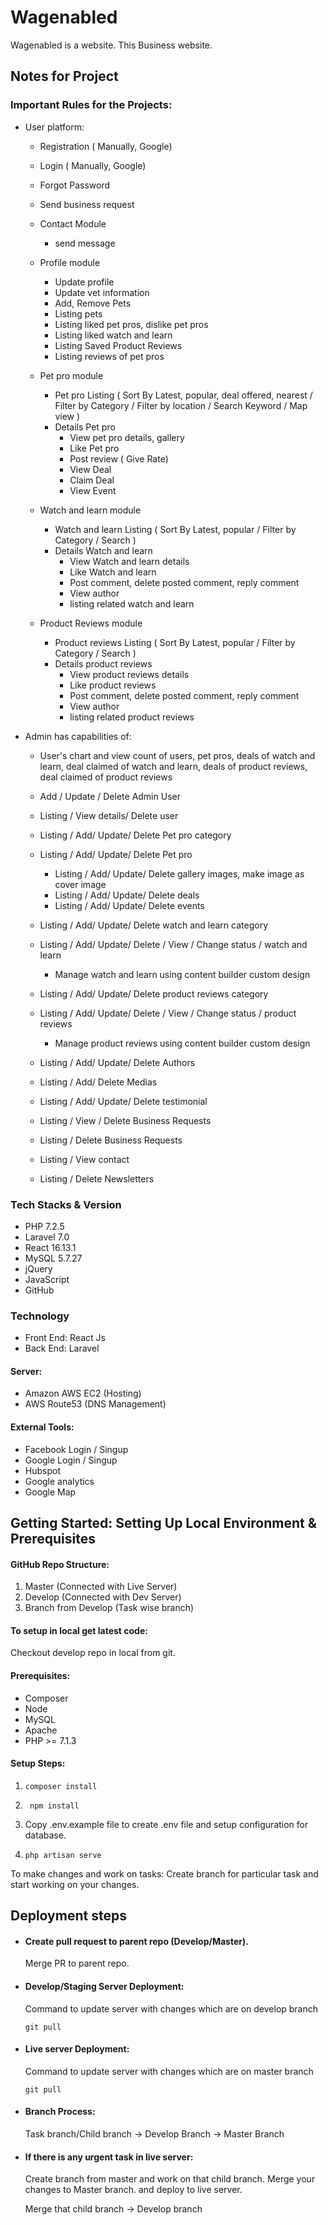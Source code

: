 # Wagenabled

Wagenabled is a website. This Business website.

## Notes for Project

### Important Rules for the Projects:

- User platform:
    - Registration ( Manually, Google)
    - Login ( Manually, Google)
    - Forgot Password
    - Send business request 
    - Contact Module
        - send message 

    - Profile module
        - Update profile
        - Update vet information
        - Add, Remove Pets
        - Listing pets
        - Listing liked pet pros, dislike pet pros
        - Listing liked watch and learn 
        - Listing Saved Product Reviews
        - Listing reviews of pet pros

    - Pet pro module
        - Pet pro Listing ( Sort By Latest, popular, deal offered, nearest  / Filter by Category / Filter by location / Search Keyword / Map view )
        - Details Pet pro 
            - View pet pro details, gallery
            - Like Pet pro 
            - Post review ( Give Rate)
            - View Deal
            - Claim Deal
            - View Event

    - Watch and learn module            
        - Watch and learn Listing ( Sort By Latest, popular / Filter by Category / Search )
        - Details Watch and learn 
            - View Watch and learn details
            - Like Watch and learn 
            - Post comment, delete posted comment, reply comment
            - View author
            - listing related watch and learn 

    - Product Reviews module            
        - Product reviews Listing ( Sort By Latest, popular / Filter by Category / Search )
        - Details product reviews 
            - View product reviews details
            - Like product reviews 
            - Post comment, delete posted comment, reply comment
            - View author
            - listing related product reviews 


- Admin has capabilities of: 
    - User's chart and view count of users, pet pros, deals of watch and learn, deal claimed of watch and learn, deals of product reviews, deal claimed of product reviews
    - Add / Update / Delete Admin User
    - Listing / View details/ Delete user 

    - Listing / Add/ Update/ Delete Pet pro category
    - Listing / Add/ Update/ Delete Pet pro
        - Listing / Add/ Update/ Delete gallery images, make image as cover image
        - Listing / Add/ Update/ Delete deals
        - Listing / Add/ Update/ Delete events

    - Listing / Add/ Update/ Delete watch and learn category
    - Listing / Add/ Update/ Delete / View / Change status / watch and learn  
        -  Manage watch and learn using content builder custom design

    - Listing / Add/ Update/ Delete product reviews category
    - Listing / Add/ Update/ Delete / View / Change status / product reviews  
        -  Manage product reviews using content builder custom design

    - Listing / Add/ Update/ Delete Authors
    - Listing / Add/ Delete Medias 

    - Listing / Add/ Update/ Delete testimonial
    - Listing / View / Delete Business Requests
    - Listing / Delete Business Requests
    - Listing / View contact
    - Listing / Delete Newsletters

### Tech Stacks & Version

- PHP 7.2.5
- Laravel 7.0
- React 16.13.1
- MySQL 5.7.27
- jQuery
- JavaScript
- GitHub

### Technology 
- Front End: React Js
- Back End: Laravel 

#### Server:
- Amazon AWS EC2 (Hosting)
- AWS Route53 (DNS Management)

#### External Tools:
- Facebook Login / Singup
- Google Login / Singup
- Hubspot
- Google analytics
- Google Map

## Getting Started: Setting Up Local Environment & Prerequisites

#### GitHub Repo Structure:
1. Master (Connected with Live Server)
2. Develop (Connected with Dev Server)
3. Branch from Develop (Task wise branch)

#### To setup in local get latest code: 

Checkout develop repo in local from git. 

#### Prerequisites:

- Composer
- Node
- MySQL
- Apache
- PHP >= 7.1.3

#### Setup Steps:

1. `composer install`

2. ` npm install`

3. Copy .env.example file to create .env file and setup configuration for database.

4. `php artisan serve `

To make changes and work on tasks: 
Create branch for particular task and start working on your changes.

## Deployment steps

- #### Create pull request to parent repo (Develop/Master). 
    Merge PR to parent repo. 

- #### Develop/Staging Server Deployment:

    Command to update server with changes which are on develop branch

    `git pull `
- #### Live server Deployment:

    Command to update server with changes which are on master branch

     `git pull `
- #### Branch Process:

    Task branch/Child branch -> Develop Branch -> Master Branch
- #### If there is any urgent task in live server:

    Create branch from master and work on that child branch. Merge your changes to Master branch. and deploy to live server.

    Merge that child branch -> Develop branch
